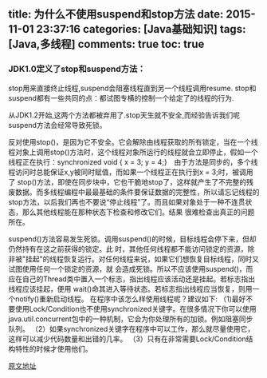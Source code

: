 title: 为什么不使用suspend和stop方法
date: 2015-11-01 23:37:16
categories: [Java基础知识]
tags: [Java,多线程]
comments: true
toc: true
---

### JDK1.0定义了stop和suspend方法：

stop用来直接终止线程,suspend会阻塞线程直到另一个线程调用resume.
stop和suspend都有一些共同的点：都试图专横的控制一个给定了的线程的行为.

从JDK1.2开始,这两个方法都被弃用了.stop天生就不安全,而经验告诉我们呢suspend方法会经常导致死锁。

反对使用stop()，是因为它不安全。它会解除由线程获取的所有锁定，当在一个线程对象上调用stop()方法时，这个线程对象所运行的线程就会立即停止，假如一个线程正在执行：synchronized void { x = 3; y = 4;}　由于方法是同步的，多个线程访问时总能保证x,y被同时赋值，而如果一个线程正在执行到x = 3;时，被调用了 stop()方法，即使在同步块中，它也干脆地stop了，这样就产生了不完整的残废数据。而多线程编程中最最基础的条件要保证数据的完整性，所以请忘记线程的stop方法，以后我们再也不要说“停止线程”了。而且如果对象处于一种不连贯状态，那么其他线程能在那种状态下检查和修改它们。结果 很难检查出真正的问题所在。

suspend()方法容易发生死锁。调用suspend()的时候，目标线程会停下来，但却仍然持有在这之前获得的锁定。此 时，其他任何线程都不能访问锁定的资源，除非被"挂起"的线程恢复运行。对任何线程来说，如果它们想恢复目标线程，同时又试图使用任何一个锁定的资源，就 会造成死锁。所以不应该使用suspend()，而应在自己的Thread类中置入一个标志，指出线程应该活动还是挂起。若标志指出线程应该挂起，便用 wait()命其进入等待状态。若标志指出线程应当恢复，则用一个notify()重新启动线程。
在程序中该怎么样使用线程呢？建议如下:
（1)最好不要使用Lock/Condition也不使用synchronized关键字。在很多情况下你可以使用java.util.concurrent包中的一种机制，它会为你处理所有的加锁。例如阻塞同步队列。
（2）如果synchronized关键字在程序中可以工作，那么就尽量使用它，这样可以减少代码数量和出错的几率。
（3）只有在非常需要Lock/Condition结构特性的时候才使用他们。

[原文地址](http://blog.sina.com.cn/s/blog_68564f2f0100iyfz.html)